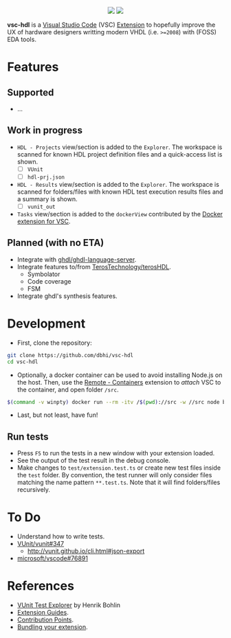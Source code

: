 <p align="center">
  <a title="Dependency Status" href="https://david-dm.org/dbhi/vsc-hdl"><img src="https://img.shields.io/david/dbhi/vsc-hdl.svg?longCache=true&style=flat-square&label=deps"></a><!--
  -->
  <a title="DevDependency Status" href="https://david-dm.org/dbhi/vsc-hdl?type=dev"><img src="https://img.shields.io/david/dev/dbhi/vsc-hdl.svg?longCache=true&style=flat-square&label=devdeps"></a><!--
  -->
</p>

**vsc-hdl** is a [Visual Studio Code](https://code.visualstudio.com/) (VSC) [Extension](https://code.visualstudio.com/docs/editor/extension-gallery) to hopefully improve the UX of hardware designers writting modern VHDL (i.e. `>=2008`) with (FOSS) EDA tools.

# Features

## Supported

 - ...

## Work in progress

- `HDL - Projects` view/section is added to the `Explorer`. The workspace is scanned for known HDL project definition files and a quick-access list is shown.
  - [ ] `VUnit`
  - [ ] `hdl-prj.json`
- `HDL - Results` view/section is added to the `Explorer`. The workspace is scanned for folders/files with known HDL test execution results files and a summary is shown.
  - [ ] `vunit_out`
- `Tasks` view/section is added to the `dockerView` contributed by the [Docker extension for VSC](https://github.com/microsoft/vscode-docker).

## Planned (with no ETA)

- Integrate with [ghdl/ghdl-language-server](https://github.com/ghdl/ghdl-language-server).
- Integrate features to/from [TerosTechnology/terosHDL](https://github.com/TerosTechnology/terosHDL).
  - Symbolator
  - Code coverage
  - FSM
- Integrate ghdl's synthesis features.

# Development

- First, clone the repository:

```sh
git clone https://github.com/dbhi/vsc-hdl
cd vsc-hdl
```

- Optionally, a docker container can be used to avoid installing Node.js on the host. Then, use the [Remote - Containers](https://marketplace.visualstudio.com/items?itemName=ms-vscode-remote.remote-containers) extension to *attach* VSC to the container, and open folder `/src`.

```sh
$(command -v winpty) docker run --rm -itv /$(pwd)://src -w //src node bash
```

- Last, but not least, have fun!

## Run tests

- Press `F5` to run the tests in a new window with your extension loaded.
- See the output of the test result in the debug console.
- Make changes to `test/extension.test.ts` or create new test files inside the `test` folder. By convention, the test runner will only consider files matching the name pattern `**.test.ts`. Note that it will find folders/files recursively.

# To Do

- Understand how to write tests.
- [VUnit/vunit#347](https://github.com/VUnit/vunit/issues/347)
  - http://vunit.github.io/cli.html#json-export
- [microsoft/vscode#76891](https://github.com/microsoft/vscode/issues/76891)

# References

- [VUnit Test Explorer](https://marketplace.visualstudio.com/items?itemName=hbohlin.vunit-test-explorer) by Henrik Bohlin
- [Extension Guides](https://code.visualstudio.com/api/extension-guides/overview).
- [Contribution Points](https://code.visualstudio.com/api/references/contribution-points).
- [Bundling your extension](https://code.visualstudio.com/api/working-with-extensions/testing-extension).
